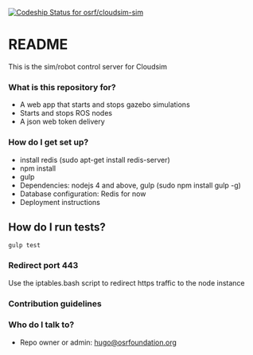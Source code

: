 [ ![Codeship Status for osrf/cloudsim-sim](https://codeship.com/projects/c1074290-4c5e-0134-4ebf-52026d0c47d6/status?branch=default)](https://codeship.com/projects/170204)

# README #

This is the sim/robot control server for Cloudsim

### What is this repository for? ###

* A web app that starts and stops gazebo simulations
* Starts and stops ROS nodes
* A json web token delivery

### How do I get set up? ###

* install redis (sudo apt-get install redis-server)
* npm install
* gulp
* Dependencies: nodejs 4 and above, gulp (sudo npm install gulp -g)
* Database configuration: Redis for now
* Deployment instructions

## How do I run tests?

    gulp test

### Redirect port 443

Use the iptables.bash script to redirect https traffic to the node instance

### Contribution guidelines ###

### Who do I talk to? ###

* Repo owner or admin: hugo@osrfoundation.org

